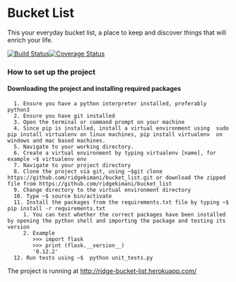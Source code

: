 # Bucket List
This  your everyday bucket list, a place to keep and discover things that will enrich your life.

[![Build Status](https://travis-ci.org/ridgekimani/bucket_list.svg?branch=master)](https://travis-ci.org/ridgekimani/bucket_list)[![Coverage Status](https://coveralls.io/repos/github/ridgekimani/bucket_list/badge.svg?branch=testing)](https://coveralls.io/github/ridgekimani/bucket_list?branch=master)

### How to set up the project
  #### Downloading the project and installing required packages
      1. Ensure you have a python interpreter installed, preferably python3
      2. Ensure you have git installed
      3. Open the terminal or command prompt on your machine
      4. Since pip is installed, install a virtual environment using  sudo pip install virtualenv on linux machines, pip install virtualenv  on windows and mac based machines.
      5. Navigate to your working directory.
      6. Create a virtual environment by typing virtualenv [name], for example ~$ virtualenv env
      7. Navigate to your project directory
      8. Clone the project via git, using ~$git clone https://github.com/ridgekimani/bucket_list.git or download the zipped file from https://github.com/ridgekimani/bucket_list
      9. Change directory to the virtual environment directory
      10. Type ~$ source bin/activate
      11. Install the packages from the requirements.txt file by typing ~$ pip install -r requirements.txt
         1. You can test whether the correct packages have been installed by opening the python shell and importing the package and testing its version
         2. Example
            >>> import flask
            >>> print (flask.__version__)
            '0.12.2'            
      12. Run tests using ~$  python unit_tests.py 

 The project is running at http://ridge-bucket-list.herokuapp.com/ 
